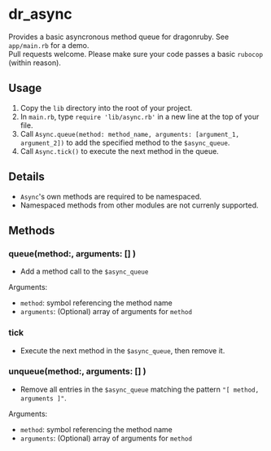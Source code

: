 # dr_async
Provides a basic asyncronous method queue for dragonruby. See `app/main.rb` for a demo.  
Pull requests welcome. Please make sure your code passes a basic `rubocop` (within reason).

## Usage
1. Copy the `lib` directory into the root of your project.
2. In `main.rb`, type `require 'lib/async.rb'` in a new line at the top of your file.
3. Call `Async.queue(method: method_name, arguments: [argument_1, argument_2])` to add the specified method to the `$async_queue`.
4. Call `Async.tick()` to execute the next method in the queue.

## Details
- `Async`'s own methods are required to be namespaced.
- Namespaced methods from other modules are not currenly supported.

## Methods
### queue(method:, arguments: [] )
- Add a method call to the `$async_queue`

Arguments:
- `method`: symbol referencing the method name
- `arguments`: (Optional) array of arguments for `method`

### tick
- Execute the next method in the `$async_queue`, then remove it.

### unqueue(method:, arguments: [] )
- Remove all entries in the `$async_queue` matching the pattern `"[ method, arguments ]"`.


Arguments:
- `method`: symbol referencing the method name
- `arguments`: (Optional) array of arguments for `method`
